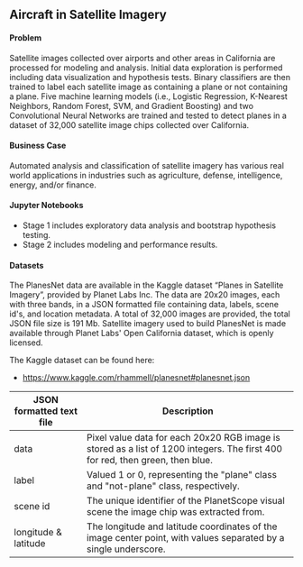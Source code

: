 ## Aircraft in Satellite Imagery

#### Problem
Satellite images collected over airports and other areas in California are processed for modeling and analysis. Initial data exploration is performed including data visualization and hypothesis tests. Binary classifiers are then trained to label each satellite image as containing a plane or not containing a plane. Five machine learning models (i.e., Logistic Regression, K-Nearest Neighbors, Random Forest, SVM, and Gradient Boosting) and two Convolutional Neural Networks are trained and tested to detect planes in a dataset of 32,000 satellite image chips collected over California.

#### Business Case
Automated analysis and classification of satellite imagery has various real world applications in industries such as agriculture, defense, intelligence, energy, and/or finance. 

#### Jupyter Notebooks
* Stage 1 includes exploratory data analysis and bootstrap hypothesis testing.
* Stage 2 includes modeling and performance results.

#### Datasets
The PlanesNet data are available in the Kaggle dataset “Planes in Satellite Imagery”, provided by Planet Labs Inc. The data are 20x20 images, each with three bands, in a JSON formatted file containing data, labels, scene id's, and location metadata. A total of 32,000 images are provided, the total JSON file size is 191 Mb. Satellite imagery used to build PlanesNet is made available through Planet Labs' Open California dataset, which is openly licensed.

The Kaggle dataset can be found here:
* https://www.kaggle.com/rhammell/planesnet#planesnet.json


| JSON formatted text file | Description                                                                                                                   |
|--------------------------|-------------------------------------------------------------------------------------------------------------------------------|
| data                     | Pixel value data for each 20x20 RGB image is stored as a list of 1200 integers. The first 400 for red, then green, then blue. |
| label                    | Valued 1 or 0, representing the "plane" class and "not-plane" class, respectively.                                            |
| scene id                 | The unique identifier of the PlanetScope visual scene the image chip was extracted from.                                      |
| longitude & latitude     | The longitude and latitude coordinates of the image center point, with values separated by a single underscore.               |


